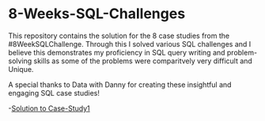 # 8-Weeks-SQL-Challenges

This repository contains the solution for the 8 case studies from the #8WeekSQLChallenge.
Through this I solved various SQL challenges and I believe this demonstrates my proficiency in SQL query writing and problem-solving skills as some of the problems
were comparitvely very difficult and Unique.

A special thanks to Data with Danny for creating these insightful and engaging SQL case studies! 

-[Solution to Case-Study1](https://github.com/ishankcode/8-Weeks-SQL-Challenges/tree/main/Case%20Study%20%231%3A%20Danny's%20Diner)
